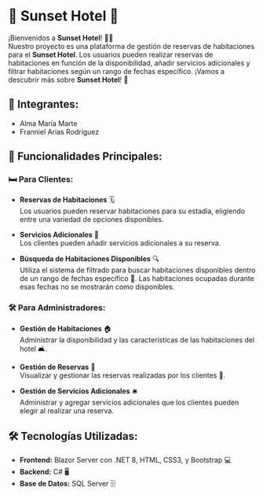 # 🌅 **Sunset Hotel** 🌅

¡Bienvenidos a **Sunset Hotel**! 🏨🌟  
Nuestro proyecto es una plataforma de gestión de reservas de habitaciones para el **Sunset Hotel**. Los usuarios pueden realizar reservas de habitaciones en función de la disponibilidad, añadir servicios adicionales y filtrar habitaciones según un rango de fechas específico. ¡Vamos a descubrir más sobre **Sunset Hotel**! 🚀

## 👥 **Integrantes:**
- Alma María Marte
- Franniel Arias Rodríguez

## 🌟 **Funcionalidades Principales:**

### 🛏️ **Para Clientes:**

- **Reservas de Habitaciones** 🗓️  
  Los usuarios pueden reservar habitaciones para su estadía, eligiendo entre una variedad de opciones disponibles.
  
- **Servicios Adicionales** 🧳  
  Los clientes pueden añadir servicios adicionales a su reserva.
  
- **Búsqueda de Habitaciones Disponibles** 🔍  
  Utiliza el sistema de filtrado para buscar habitaciones disponibles dentro de un rango de fechas específico 📅. Las habitaciones ocupadas durante esas fechas no se mostrarán como disponibles.

### 🛠️ **Para Administradores:**

- **Gestión de Habitaciones** 🏠  
  Administrar la disponibilidad y las características de las habitaciones del hotel 🛋️.

- **Gestión de Reservas** 📑  
  Visualizar y gestionar las reservas realizadas por los clientes 🧳.

- **Gestión de Servicios Adicionales** 🛎️  
  Administrar y agregar servicios adicionales que los clientes pueden elegir al realizar una reserva.

## 🛠️ **Tecnologías Utilizadas:**

- **Frontend:** Blazor Server con .NET 8, HTML, CSS3, y Bootstrap 💻
- **Backend:** C# 🖥️
- **Base de Datos:** SQL Server 🗄️
